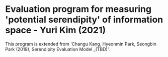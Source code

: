 # Evaluation program for measuring 'potential serendipity' of information space - Yuri Kim (2021)

This program is extended from 'Changu Kang, Hyeonmin Park, Seongbin Park (2019), Serendipity Evaluation Model _(TBD)'.

